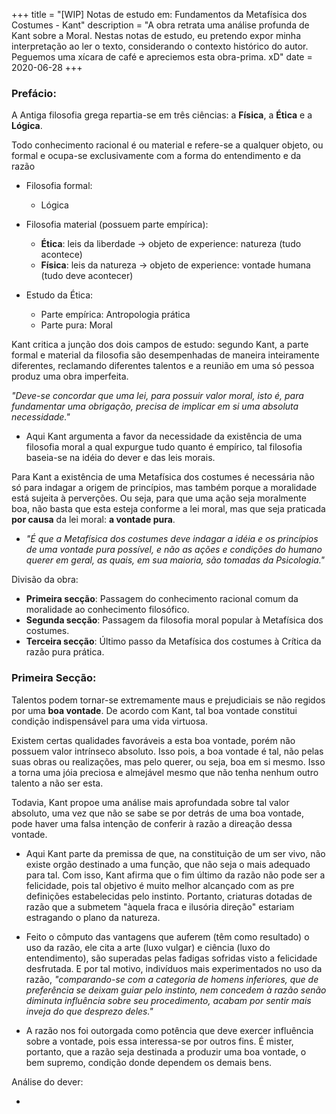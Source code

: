 +++
title = "[WIP] Notas de estudo em: Fundamentos da Metafísica dos Costumes - Kant"
description = "A obra retrata uma análise profunda de Kant sobre a Moral. Nestas notas de estudo, eu pretendo expor minha interpretação ao ler o texto, considerando o contexto histórico do autor. Peguemos uma xícara de café e apreciemos esta obra-prima. xD"
date = 2020-06-28
+++

### Prefácio:

A Antiga filosofia grega repartia-se em três ciências: a **Física**, a **Ética** e a **Lógica**.

Todo conhecimento racional é ou material e refere-se a qualquer objeto, ou formal e
ocupa-se exclusivamente com a forma do entendimento e da razão

- Filosofia formal: 
	- Lógica
- Filosofia material (possuem parte empírica):
	- **Ética**: leis da liberdade -> objeto de experience: natureza (tudo acontece)
	- **Física**: leis da natureza -> objeto de experience: vontade humana (tudo deve acontecer)

- Estudo da Ética:
	- Parte empírica: Antropologia prática
	- Parte pura: Moral

Kant critica a junção dos dois campos de estudo: segundo Kant, a parte formal e material da filosofia são desempenhadas de maneira inteiramente diferentes, reclamando diferentes talentos e a reunião em uma só pessoa produz uma obra imperfeita.


_"Deve-se concordar que uma lei, para possuir valor moral, isto é, para fundamentar uma obrigação, precisa de implicar em si uma absoluta necessidade."_
 - Aqui Kant argumenta a favor da necessidade da existência de uma filosofia moral a qual expurgue tudo quanto é empírico, tal filosofia baseia-se na idéia do dever e das leis morais.

 Para Kant a existência de uma Metafísica dos costumes é necessária não só para indagar a origem de princípios, mas também porque a moralidade está sujeita à perverções. Ou seja, para que uma ação seja moralmente boa, não basta que esta esteja conforme a lei moral, mas que seja praticada **por causa** da lei moral: **a vontade pura**.
 - _"É que a Metafísica dos costumes deve indagar a idéia e os princípios de uma vontade pura possível, e não as ações e condições do humano querer em geral, as quais, em sua maioria, são tomadas da Psicologia."_

Divisão da obra:
 - **Primeira secção**: Passagem do conhecimento racional comum da moralidade ao
conhecimento filosófico.
 - **Segunda secção**: Passagem da filosofia moral popular à Metafísica dos costumes.
 - **Terceira secção**: Último passo da Metafísica dos costumes à Crítica da razão pura prática.

### Primeira Secção:

Talentos podem tornar-se extremamente maus e prejudiciais se não regidos por uma **boa vontade**. De acordo com Kant, tal boa vontade constitui condição indispensável para uma vida virtuosa.

Existem certas qualidades favoráveis a esta boa vontade, porém não possuem valor intrínseco absoluto. Isso pois, a boa vontade é tal, não pelas suas obras ou realizações, mas pelo querer, ou seja, boa em si mesmo. Isso a torna uma jóia preciosa e almejável mesmo que não tenha nenhum outro talento a não ser esta.

Todavia, Kant propoe uma análise mais aprofundada sobre tal valor absoluto, uma vez que não se sabe se por detrás de uma boa vontade, pode haver uma falsa intenção de conferir à razão a direação dessa vontade.

 - Aqui Kant parte da premissa de que, na constituição de um ser vivo, não existe orgão destinado a uma função, que não seja o mais adequado para tal. Com isso, Kant afirma que o fim último da razão não pode ser a felicidade, pois tal objetivo é muito melhor alcançado com as pre definições estabelecidas pelo instinto. Portanto, criaturas dotadas de razão que a submetem "àquela fraca e ilusória direção" estariam estragando o plano da natureza.

 - Feito o cômputo das vantagens que auferem (têm como resultado) o uso da razão, ele cita a arte (luxo vulgar) e ciência (luxo do entendimento), são superadas pelas fadigas sofridas visto a felicidade desfrutada. E por tal motivo, indivíduos mais experimentados no uso da razão, _"comparando-se com a categoria de homens inferiores, que de preferência se deixam guiar pelo instinto, nem concedem à razão senão diminuta influência sobre seu procedimento, acabam por sentir mais inveja do que desprezo deles."_

 - A razão nos foi outorgada como potência que deve exercer influência sobre a vontade, pois essa interessa-se por outros fins. É mister, portanto, que a razão seja destinada a produzir uma boa vontade, o bem supremo, condição donde dependem os demais bens.

Análise do dever:

 - 
